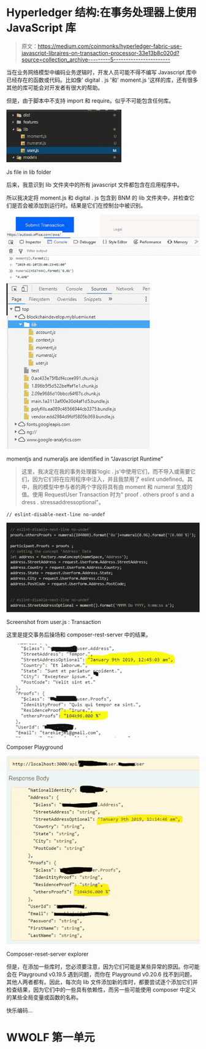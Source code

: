 # Hyperledger 结构:在事务处理器上使用 JavaScript 库

> 原文：<https://medium.com/coinmonks/hyperledger-fabric-use-javascript-libraires-on-transaction-processor-33e13b8c020d?source=collection_archive---------5----------------------->

当在业务网络模型中编码业务逻辑时，开发人员可能不得不编写 Javascript 库中已经存在的函数或代码。比如像' digital . js '和' moment.js '这样的库，还有很多其他的库可能会对开发者有很大的帮助。

但是，由于脚本中不支持 import 和 require。似乎不可能包含任何库。

![](img/d06e64876464e34dd7df28331e3126c3.png)

Js file in lib folder

后来，我意识到 lib 文件夹中的所有 javascript 文件都包含在应用程序中。

所以我决定将 moment.js 和 digital . js 包含到 BNM 的 lib 文件夹中，并检查它们是否会被添加到运行时。结果是它们在控制台中被识别。

![](img/941b9f9fa764cc9be5221ecb37e2a87c.png)![](img/775da218791171e95c6663f212af18dd.png)

momentjs and numeraljs are identified in “Javascript Runtime”

> 这里，我决定在我的事务处理器‘logic . js’中使用它们，而不导入或需要它们，因为它们将在应用程序中注入，并且我禁用了 eslint undefined。其中，我的模型中参与者的两个字段将具有由 moment 和 numeral 生成的值。使用 RequestUser Transaction 时为" proof . others proof s and a dress . stressaddressoptional"。

```
// eslint-disable-next-line no-undef
```

![](img/13b7d6bf8a31a31242821681d5792f11.png)

Screenshot from user.js : Transaction

这里是提交事务后操场和 composer-rest-server 中的结果。

![](img/bd42e97086fa708637fde716c3648e45.png)

Composer Playground

![](img/0e28312567afdf16ec8328ea31c226ba.png)

Composer-reset-server explorer

但是，在添加一些库时，您必须要注意，因为它们可能是某些异常的原因。你可能会在 Playground v0.19.5 遇到问题，而你在 Playground v0.20.6 找不到问题，其他人两者都有。因此，每次向 lib 文件添加新的库时，都要尝试逐个添加它们并检查结果，因为它们中的一些具有依赖性，而另一些可能使用 composer 中定义的某些全局变量或函数的名称。

快乐编码…

# WWOLF 第一单元